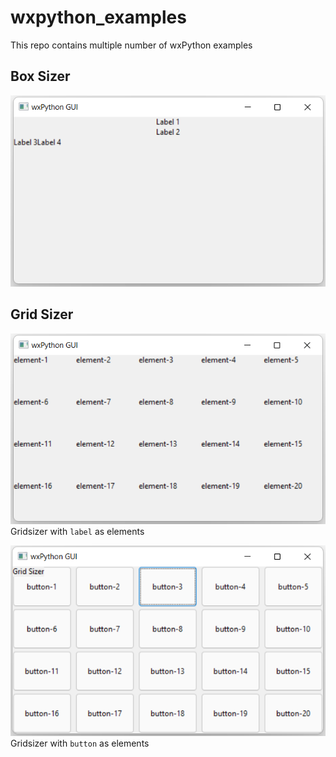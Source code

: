 # wxpython_examples
This repo contains multiple number of wxPython examples

## Box Sizer 
![Image of Box Sizer](screenshots/boxsizer.png)

## Grid Sizer
![Image of Grid Sizer](screenshots/gridsizer.png)
Gridsizer with `label` as elements

![Image of Grid Sizer](screenshots/gridsizer1.png)
Gridsizer with `button` as elements
